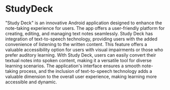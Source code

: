 # StudyDeck
"Study Deck" is an innovative Android application designed to enhance the note-taking experience for users. The app offers a user-friendly platform for creating, editing, and managing text notes seamlessly. Study Deck has integration of text-to-speech technology, providing users with the added convenience of listening to the written content. This feature offers a valuable accessibility option for users with visual impairments or those who prefer auditory learning. With Study Deck, users can easily convert their textual notes into spoken content, making it a versatile tool for diverse learning scenarios. The application's interface ensures a smooth note-taking process, and the inclusion of text-to-speech technology adds a valuable dimension to the overall user experience, making learning more accessible and dynamic.
